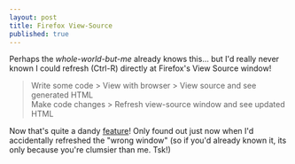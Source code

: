 ```yaml
---
layout: post
title: Firefox View-Source
published: true
---
```

Perhaps the _whole-world-but-me_ already knows this... but I'd really never known I could refresh (Ctrl-R) directly at Firefox's View Source window!

 

> Write some code \> View with browser \> View source and see generated HTML  
> Make code changes \> Refresh view-source window and see updated HTML

 

Now that's quite a dandy [feature](https://bugzilla.mozilla.org/show_bug.cgi?id=230693#c14)! Only found out just now when I'd accidentally refreshed the "wrong window" (so if you'd already known it, its only because you're clumsier than me. Tsk!)

